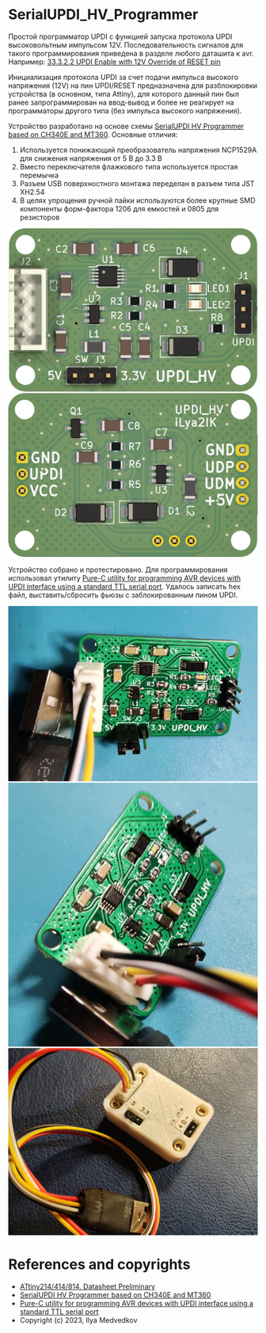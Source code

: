 # SerialUPDI_HV_Programmer

Простой программатор UPDI с функцией запуска протокола UPDI высоковольтным импульсом 12V. Последовательность сигналов для такого программирования приведена в разделе любого даташита к avr. Например:
[33.3.2.2 UPDI Enable with 12V Override of RESET pin](https://ww1.microchip.com/downloads/en/DeviceDoc/40001912A.pdf)

Инициализация протокола UPDI за счет подачи импульса высокого напряжения (12V) на пин UPDI/RESET предназначена для разблокировки устройства (в основном, типа Attiny), для которого данный пин был ранее запрограммирован на ввод-вывод и более не реагирует на программаторы другого типа (без импульса высокого напряжения).

Устройство разработано на основе схемы [SerialUPDI HV Programmer based on CH340E and MT360](https://github.com/wagiminator/AVR-Programmer/blob/master/SerialUPDI_HV_Programmer). Основные отличия:
1. Используется понижающий преобразователь напряжения NCP1529A для снижения напряжения от 5 В до 3.3 В
2. Вместо переключателя флажкового типа используется простая перемычка
3. Разъем USB поверхностного монтажа переделан в разъем типа JST XH2.54
4. В целях упрощения ручной пайки используются более крупные SMD компоненты форм-фактора 1206 для емкостей и 0805 для резисторов

![updi_hv_reset_top.png](https://raw.githubusercontent.com/iLya2IK/SerialUPDI_HV_Programmer/main/images/updi_hv_reset_top.png)
![updi_hv_reset_btm.png](https://raw.githubusercontent.com/iLya2IK/SerialUPDI_HV_Programmer/main/images/updi_hv_reset_btm.png)

Устройство собрано и протестировано. Для программирования использовал утилиту [Pure-C utility for programming AVR devices with UPDI interface using a standard TTL serial port](https://github.com/Polarisru/updiprog). Удалось записать hex файл, выставить/сбросить фьюзы с заблокированным пином UPDI.

![updi_hv_reset_photo1.jpg](https://raw.githubusercontent.com/iLya2IK/SerialUPDI_HV_Programmer/main/images/updi_hv_reset_photo1.jpg)
![updi_hv_reset_photo2.jpg](https://raw.githubusercontent.com/iLya2IK/SerialUPDI_HV_Programmer/main/images/updi_hv_reset_photo2.jpg)
![updi_hv_reset_photo2.jpg](https://raw.githubusercontent.com/iLya2IK/SerialUPDI_HV_Programmer/main/images/updi_hv_reset_box.jpg)

# References and copyrights
* [ATtiny214/414/814. Datasheet Preliminary](https://ww1.microchip.com/downloads/en/DeviceDoc/40001912A.pdf)
* [SerialUPDI HV Programmer based on CH340E and MT360](https://github.com/wagiminator/AVR-Programmer/blob/master/SerialUPDI_HV_Programmer)
* [Pure-C utility for programming AVR devices with UPDI interface using a standard TTL serial port](https://github.com/iLya2IK/updiprog)
* Copyright (c) 2023, Ilya Medvedkov
